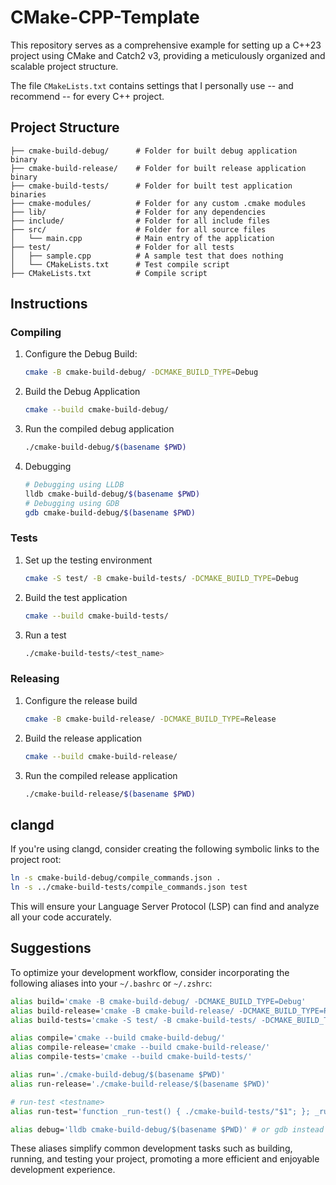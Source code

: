 # CMake-CPP-Template

This repository serves as a comprehensive example for setting up a C++23 project using CMake and Catch2 v3, providing a meticulously organized and scalable project structure.

The file `CMakeLists.txt` contains settings that I personally use -- and recommend -- for every C++ project.

## Project Structure

```
├── cmake-build-debug/      # Folder for built debug application binary
├── cmake-build-release/    # Folder for built release application binary
├── cmake-build-tests/      # Folder for built test application binaries
├── cmake-modules/          # Folder for any custom .cmake modules
├── lib/                    # Folder for any dependencies
├── include/                # Folder for all include files
├── src/                    # Folder for all source files
│   └── main.cpp            # Main entry of the application
├── test/                   # Folder for all tests
│   ├── sample.cpp          # A sample test that does nothing
│   └── CMakeLists.txt      # Test compile script
├── CMakeLists.txt          # Compile script
```

## Instructions

### Compiling

1. Configure the Debug Build:
    ```sh
    cmake -B cmake-build-debug/ -DCMAKE_BUILD_TYPE=Debug
    ```

2. Build the Debug Application
    ```sh
    cmake --build cmake-build-debug/
    ```

3. Run the compiled debug application
    ```sh
    ./cmake-build-debug/$(basename $PWD)
    ```

4. Debugging

    ```sh
    # Debugging using LLDB
    lldb cmake-build-debug/$(basename $PWD)
    # Debugging using GDB
    gdb cmake-build-debug/$(basename $PWD)
    ```

### Tests

1. Set up the testing environment
    ```sh
    cmake -S test/ -B cmake-build-tests/ -DCMAKE_BUILD_TYPE=Debug
    ```

2. Build the test application
    ```sh
    cmake --build cmake-build-tests/
    ```

3. Run a test
    ```sh
    ./cmake-build-tests/<test_name>
    ```

### Releasing

1. Configure the release build
    ```sh
    cmake -B cmake-build-release/ -DCMAKE_BUILD_TYPE=Release
    ```

2. Build the release application
    ```sh
    cmake --build cmake-build-release/
    ```

3. Run the compiled release application
    ```sh
    ./cmake-build-release/$(basename $PWD)
    ```

## clangd

If you're using clangd, consider creating the following symbolic links to the project root:

```sh
ln -s cmake-build-debug/compile_commands.json .
ln -s ../cmake-build-tests/compile_commands.json test
```

This will ensure your Language Server Protocol (LSP) can find and analyze all your code accurately.

## Suggestions

To optimize your development workflow, consider incorporating the following aliases into your `~/.bashrc` or `~/.zshrc`:

```sh
alias build='cmake -B cmake-build-debug/ -DCMAKE_BUILD_TYPE=Debug'
alias build-release='cmake -B cmake-build-release/ -DCMAKE_BUILD_TYPE=Release'
alias build-tests='cmake -S test/ -B cmake-build-tests/ -DCMAKE_BUILD_TYPE=Debug'

alias compile='cmake --build cmake-build-debug/'
alias compile-release='cmake --build cmake-build-release/'
alias compile-tests='cmake --build cmake-build-tests/'

alias run='./cmake-build-debug/$(basename $PWD)'
alias run-release='./cmake-build-release/$(basename $PWD)'

# run-test <testname>
alias run-test='function _run-test() { ./cmake-build-tests/"$1"; }; _run-test'

alias debug='lldb cmake-build-debug/$(basename $PWD)' # or gdb instead of lldb
```

These aliases simplify common development tasks such as building, running, and testing your project, promoting a more efficient and enjoyable development experience.
